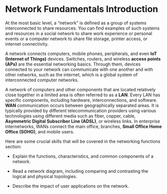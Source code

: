 # Network Fundamentals Introduction

At the most basic level, a “network” is defined as a group of systems interconnected to share resources. You can find examples of such systems and resources in a social network to share work experience or personal events or a computer network to share file storage, printer access, or internet connectivity.

A network connects computers, mobile phones, peripherals, and even **IoT (Internet of Things)** devices. Switches, routers, and wireless **access points (APs)** are the essential networking basics. Through them, devices connected to your network can communicate with one another and with other networks, such as the internet, which is a global system of interconnected computer networks.

A network of computers and other components that are located relatively close together in a limited area is often referred to as a **LAN**. Every LAN has specific components, including hardware, interconnections, and software. **WAN** communication occurs between geographically separated areas. It is typically provided by different telecommunication providers using various technologies using different media such as fiber, copper, cable, **Asymmetric Digital Subscriber Line (ADSL)**, or wireless links. In enterprise internetworks, WANs connect the main office, branches, **Small Office Home Office (SOHO)**, and mobile users.

Here are some crucial skills that will be covered in the networking functions section:

- Explain the functions, characteristics, and common components of a network.

- Read a network diagram, including comparing and contrasting the logical and physical topologies.

- Describe the impact of user applications on the network.